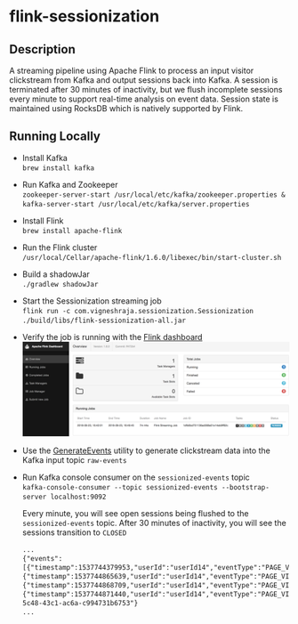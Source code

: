 # flink-sessionization

## Description

A streaming pipeline using Apache Flink to process an input visitor clickstream from Kafka and output
sessions back into Kafka. A session is terminated after 30 minutes of inactivity, but we flush incomplete
sessions every minute to support real-time analysis on event data. Session state is maintained using
RocksDB which is natively supported by Flink.

## Running Locally

- Install Kafka  
  `brew install kafka`
- Run Kafka and Zookeeper  
  `zookeeper-server-start /usr/local/etc/kafka/zookeeper.properties & kafka-server-start /usr/local/etc/kafka/server.properties`
- Install Flink  
  `brew install apache-flink`
- Run the Flink cluster  
  `/usr/local/Cellar/apache-flink/1.6.0/libexec/bin/start-cluster.sh`
- Build a shadowJar  
  `./gradlew shadowJar`
- Start the Sessionization streaming job  
  `flink run -c com.vigneshraja.sessionization.Sessionization ./build/libs/flink-sessionization-all.jar`
- Verify the job is running with the [Flink dashboard](http://localhost:8081/#/overview)
  ![alt tag](doc/img/flink_dashboard.png)
- Use the [GenerateEvents](https://github.com/vraja2/flink-sessionization/blob/master/src/main/java/com/vigneshraja/sessionization/utils/GenerateEvents.java)
  utility to generate clickstream data into the Kafka input topic `raw-events`
- Run Kafka console consumer on the `sessionized-events` topic  
  `kafka-console-consumer --topic sessionized-events --bootstrap-server localhost:9092`

  Every minute, you will see open sessions being flushed to the `sessionized-events` topic. After 30 minutes of inactivity, you will see
  the sessions transition to `CLOSED`
  ```
  ...
  {"events":[{"timestamp":1537744379953,"userId":"userId14","eventType":"PAGE_VIEW"},{"timestamp":1537744865639,"userId":"userId14","eventType":"PAGE_VIEW"},{"timestamp":1537744868709,"userId":"userId14","eventType":"PAGE_VIEW"},{"timestamp":1537744871440,"userId":"userId14","eventType":"PAGE_VIEW"}],"lastEventTimestamp":1537744871440,"status":"CLOSED","id":"f0ba0425-5c48-43c1-ac6a-c994731b6753"}
  ...
  ```